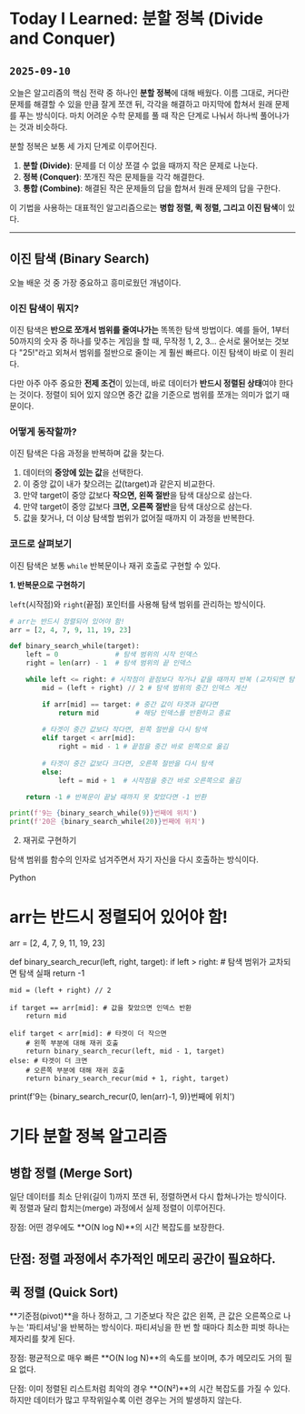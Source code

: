 # Today I Learned: 분할 정복 (Divide and Conquer)

`2025-09-10`
---

오늘은 알고리즘의 핵심 전략 중 하나인 **분할 정복**에 대해 배웠다. 이름 그대로, 커다란 문제를 해결할 수 있을 만큼 잘게 쪼갠 뒤, 각각을 해결하고 마지막에 합쳐서 원래 문제를 푸는 방식이다. 마치 어려운 수학 문제를 풀 때 작은 단계로 나눠서 하나씩 풀어나가는 것과 비슷하다.

분할 정복은 보통 세 가지 단계로 이루어진다.
1.  **분할 (Divide)**: 문제를 더 이상 쪼갤 수 없을 때까지 작은 문제로 나눈다.
2.  **정복 (Conquer)**: 쪼개진 작은 문제들을 각각 해결한다.
3.  **통합 (Combine)**: 해결된 작은 문제들의 답을 합쳐서 원래 문제의 답을 구한다.

이 기법을 사용하는 대표적인 알고리즘으로는 **병합 정렬, 퀵 정렬, 그리고 이진 탐색**이 있다.

---

## 이진 탐색 (Binary Search)

오늘 배운 것 중 가장 중요하고 흥미로웠던 개념이다.

### 이진 탐색이 뭐지?

이진 탐색은 **반으로 쪼개서 범위를 줄여나가는** 똑똑한 탐색 방법이다. 예를 들어, 1부터 50까지의 숫자 중 하나를 맞추는 게임을 할 때, 무작정 1, 2, 3... 순서로 물어보는 것보다 "25!"라고 외쳐서 범위를 절반으로 줄이는 게 훨씬 빠르다. 이진 탐색이 바로 이 원리다.

다만 아주 아주 중요한 **전제 조건**이 있는데, 바로 데이터가 **반드시 정렬된 상태**여야 한다는 것이다. 정렬이 되어 있지 않으면 중간 값을 기준으로 범위를 쪼개는 의미가 없기 때문이다.

### 어떻게 동작할까?

이진 탐색은 다음 과정을 반복하며 값을 찾는다.
1.  데이터의 **중앙에 있는 값**을 선택한다.
2.  이 중앙 값이 내가 찾으려는 값(target)과 같은지 비교한다.
3.  만약 target이 중앙 값보다 **작으면, 왼쪽 절반**을 탐색 대상으로 삼는다.
4.  만약 target이 중앙 값보다 **크면, 오른쪽 절반**을 탐색 대상으로 삼는다.
5.  값을 찾거나, 더 이상 탐색할 범위가 없어질 때까지 이 과정을 반복한다.

### 코드로 살펴보기

이진 탐색은 보통 `while` 반복문이나 재귀 호출로 구현할 수 있다.

**1. 반복문으로 구현하기**

`left`(시작점)와 `right`(끝점) 포인터를 사용해 탐색 범위를 관리하는 방식이다.

```python
# arr는 반드시 정렬되어 있어야 함!
arr = [2, 4, 7, 9, 11, 19, 23]

def binary_search_while(target):
    left = 0              # 탐색 범위의 시작 인덱스
    right = len(arr) - 1  # 탐색 범위의 끝 인덱스

    while left <= right: # 시작점이 끝점보다 작거나 같을 때까지 반복 (교차되면 탐색 실패)
        mid = (left + right) // 2 # 탐색 범위의 중간 인덱스 계산

        if arr[mid] == target: # 중간 값이 타겟과 같다면
            return mid         # 해당 인덱스를 반환하고 종료
        
        # 타겟이 중간 값보다 작다면, 왼쪽 절반을 다시 탐색
        elif target < arr[mid]:
            right = mid - 1 # 끝점을 중간 바로 왼쪽으로 옮김
        
        # 타겟이 중간 값보다 크다면, 오른쪽 절반을 다시 탐색
        else:
            left = mid + 1  # 시작점을 중간 바로 오른쪽으로 옮김

    return -1 # 반복문이 끝날 때까지 못 찾았다면 -1 반환

print(f'9는 {binary_search_while(9)}번째에 위치')
print(f'20은 {binary_search_while(20)}번째에 위치')
```

2. 재귀로 구현하기

탐색 범위를 함수의 인자로 넘겨주면서 자기 자신을 다시 호출하는 방식이다.

Python

# arr는 반드시 정렬되어 있어야 함!
arr = [2, 4, 7, 9, 11, 19, 23]

def binary_search_recur(left, right, target):
    if left > right: # 탐색 범위가 교차되면 탐색 실패
        return -1

    mid = (left + right) // 2
    
    if target == arr[mid]: # 값을 찾았으면 인덱스 반환
        return mid
    
    elif target < arr[mid]: # 타겟이 더 작으면
        # 왼쪽 부분에 대해 재귀 호출
        return binary_search_recur(left, mid - 1, target)
    else: # 타겟이 더 크면
        # 오른쪽 부분에 대해 재귀 호출
        return binary_search_recur(mid + 1, right, target)

print(f'9는 {binary_search_recur(0, len(arr)-1, 9)}번째에 위치')

# 기타 분할 정복 알고리즘
## 병합 정렬 (Merge Sort)
일단 데이터를 최소 단위(길이 1)까지 쪼갠 뒤, 정렬하면서 다시 합쳐나가는 방식이다. 퀵 정렬과 달리 합치는(merge) 과정에서 실제 정렬이 이루어진다.

장점: 어떤 경우에도 **O(N log N)**의 시간 복잡도를 보장한다.

단점: 정렬 과정에서 추가적인 메모리 공간이 필요하다.
---
## 퀵 정렬 (Quick Sort)
**기준점(pivot)**을 하나 정하고, 그 기준보다 작은 값은 왼쪽, 큰 값은 오른쪽으로 나누는 '파티셔닝'을 반복하는 방식이다. 파티셔닝을 한 번 할 때마다 최소한 피벗 하나는 제자리를 찾게 된다.

장점: 평균적으로 매우 빠른 **O(N log N)**의 속도를 보이며, 추가 메모리도 거의 필요 없다.

단점: 이미 정렬된 리스트처럼 최악의 경우 **O(N²)**의 시간 복잡도를 가질 수 있다. 하지만 데이터가 많고 무작위일수록 이런 경우는 거의 발생하지 않는다.
